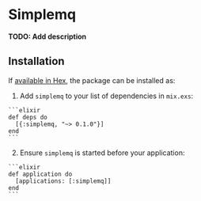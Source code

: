 # Simplemq

**TODO: Add description**

## Installation

If [available in Hex](https://hex.pm/docs/publish), the package can be installed as:

  1. Add `simplemq` to your list of dependencies in `mix.exs`:

    ```elixir
    def deps do
      [{:simplemq, "~> 0.1.0"}]
    end
    ```

  2. Ensure `simplemq` is started before your application:

    ```elixir
    def application do
      [applications: [:simplemq]]
    end
    ```

